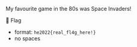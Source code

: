 My favourite game in the 80s was Space Invaders!

🚩 Flag
- format: `he2022{real_fl4g_here!}`
- no spaces
